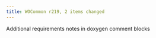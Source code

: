 ```yaml
---
title: WOCommon r219, 2 items changed
---
```


Additional requirements notes in doxygen comment blocks

